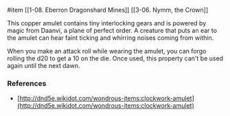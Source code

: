  #item [[1-08. Eberron Dragonshard Mines]] [[3-06. Nymm, the Crown]]

This copper amulet contains tiny interlocking gears and is powered by magic from Daanvi, a plane of perfect order. A creature that puts an ear to the amulet can hear faint ticking and whirring noises coming from within.

When you make an attack roll while wearing the amulet, you can forgo rolling the d20 to get a 10 on the die. Once used, this property can't be used again until the next dawn.

### References

* [http://dnd5e.wikidot.com/wondrous-items:clockwork-amulet](http://dnd5e.wikidot.com/wondrous-items:clockwork-amulet)
